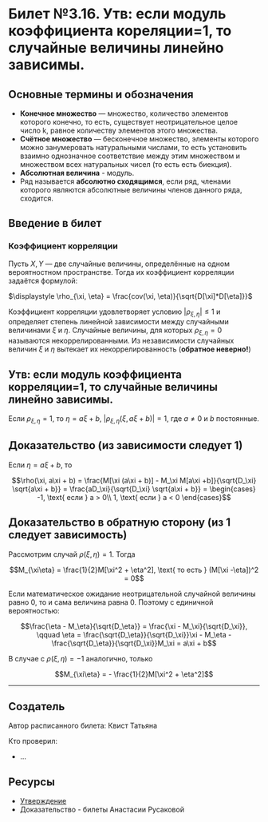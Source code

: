 # Билет №3.16. Утв: если модуль коэффициента кореляции=1, то случайные величины линейно зависимы.

<!-- **Краткое определение:** бла-бла-бла    -->
<!-- **Длинное определение:** бла-бла-бла -->

## Основные термины и обозначения

- **Конечное множество** — множество, количество элементов которого конечно, то есть, существует неотрицательное целое число k, равное количеству элементов этого множества.
- **Счётное множество** — бесконечное множество, элементы которого можно занумеровать натуральными числами, то есть установить взаимно однозначное соответствие между этим множеством и множеством всех натуральных чисел (то есть есть биекция).
- **Абсолютная величина** - модуль.
- Ряд называется **абсолютно сходящимся**, если ряд, членами которого являются абсолютные величины членов данного ряда, сходится.

## Введение в билет

### Коэффициент корреляции 

Пусть $\displaystyle X,Y$ — две случайные величины, определённые на одном вероятностном пространстве. Тогда их коэффициент корреляции задаётся формулой:

$\displaystyle \rho_{\xi, \eta} = \frac{cov(\xi, \eta)}{\sqrt{D[\xi]*D[\eta]}}$

Коэффициент корреляции удовлетворяет условию $|\rho_{\xi, \eta}| \leq 1$ и определяет степень линейной зависимости между 
случайными величинами $\xi$ 
и $\eta$. 
Случайные величины, для которых  $\rho_{\xi, \eta} = 0$ называются некоррелированными. Из независимости случайных величин  $\xi$ и  $\eta$ вытекает их некоррелированность (**обратное неверно!**)

##  Утв: если модуль коэффициента корреляции=1, то случайные величины линейно зависимы.

Если $\rho_{\xi, \eta}=1$, 
то $\eta=a\xi+b$, 
$|\rho_{\xi, \eta}(\xi,a\xi + b)|=1$, 
где $a \neq 0$ 
и $b$ постоянные.

## Доказательство (из зависимости следует 1)

Если $\eta = a\xi + b$, то 

$$\rho(\xi, a\xi + b) = \frac{M[\xi (a\xi + b)] - M_\xi M[a\xi +b]}{\sqrt{D_\xi} \sqrt{a\xi + b}} = \frac{aD_\xi}{\sqrt{D_\xi} \sqrt{a\xi + b}} = \begin{cases} 
-1, \text{ если } a > 0\\
1, \text{ если } a < 0
\end{cases}$$

## Доказательство в обратную сторону (из 1 следует зависимость)

Рассмотрим случай $\rho(\xi, \eta) = 1$. Тогда

$$M_{\xi\eta} = \frac{1}{2}M[\xi^2 + \eta^2], \text{ то есть } (M[\xi -\eta])^2 = 0$$

Если математическое ожидание неотрицательной случайной величины равно 0, то и сама величина равна 0. Поэтому с единичной вероятностью:

$$\frac{\eta - M_\eta}{\sqrt{D_\eta}} = \frac{\xi - M_\xi}{\sqrt{D_\xi}}, \qquad \eta = \frac{\sqrt{D_\eta}}{\sqrt{D_\xi}}\xi - M_\eta - \frac{\sqrt{D_\eta}}{\sqrt{D_\xi}}M_\xi = a\xi + b$$

В случае с $\rho(\xi, \eta) = -1$ аналогично, только 

$$M_{\xi\eta} = - \frac{1}{2}M[\xi^2 + \eta^2]$$

---

## Создатель

Автор расписанного билета: Квист Татьяна

Кто проверил:
- ...

## Ресурсы
- [Утверждение](https://math.semestr.ru/corel/prim.php)
- Доказательство - билеты Анастасии Русаковой
